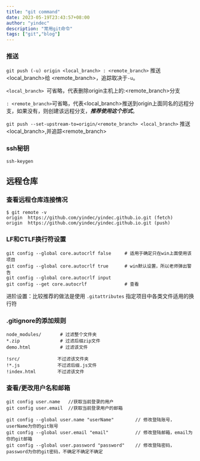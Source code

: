 ```yaml
---
title: "git command"
date: 2023-05-19T23:43:57+08:00
author: "yindec"
description: "常用git命令"
tags: ["git","blog"]
---
```

### 推送
`git push (-u) origin <local_branch> : <remote_branch>` 推送 <local_branch>给 <remote_branch>，追踪取决于`-u`。

`<local_branch> `可省略，代表删除origin主机上的:<remote_branch>分支

`: <remote_branch>`可省略，代表<local_branch>推送到origin上面同名的远程分支，如果没有，则创建该远程分支，***推荐使用这个形式***。

`git push --set-upstream-to=origin/<remote_branch> <local_branch>` 推送<local_branch>,并追踪<remote_branch>

### ssh秘钥

`ssh-keygen`

## 远程仓库

### 查看远程仓库连接情况

```
$ git remote -v
origin  https://github.com/yindec/yindec.github.io.git (fetch)
origin  https://github.com/yindec/yindec.github.io.git (push)
```

### LF和CTLF换行符设置

```
git config --global core.autocrlf false     # 适用于确定只在win上面使用该项目
git config --global core.autocrlf true      # win默认设置，所以老师弹出警告
git config --global core.autocrlf input 
git config --get core.autocrlf              # 查看
```
进阶设置：比较推荐的做法是使用 `.gitattributes` 指定项目中各类文件适用的换行符



### .gitignore的添加规则

```
node_modules/       # 过滤整个文件夹
*.zip               # 过滤后缀zip文件
demo.html           # 过滤该文件
```

```
!src/              不过滤该文件夹 
!*.js              不过滤后缀.js文件
!index.html        不过滤该文件
```

### 查看/更改用户名和邮箱

```
git config user.name   //获取当前登录的用户
git config user.email  //获取当前登录用户的邮箱

git config --global user.name "userName"        // 修改登陆账号，userName为你的git账号
git config --global user.email "email"          // 修改登陆邮箱，email为你的git邮箱
git config --global user.password "password"    // 修改登陆密码，password为你的git密码，不确定不确定不确定
```
